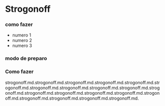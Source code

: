 # Strogonoff
### como fazer
 - numero 1
 - numero 2
 - numero 3

 ### modo de preparo
 ### Como fazer
 strogonoff.md.strogonoff.md.strogonoff.md.strogonoff.md.strogonoff.md.strogonoff.md.strogonoff.md.strogonoff.md.strogonoff.md.strogonoff.md.strogonoff.md.strogonoff.md.strogonoff.md.strogonoff.md.strogonoff.md.strogonoff.md.strogonoff.md.strogonoff.md.strogonoff.md.strogonoff.md.
